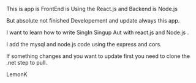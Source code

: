 This is app is FrontEnd is Using the React.js and Backend is Node.js 

But absolute not finished Developement and update always this app.

I want to learn how to write SingIn Singup Aut with react.js and Node.js .

I add the mysql and node.js code using the express and cors.

If something changes and you want to update first you need to clone the .net step to pull.

LemonK
